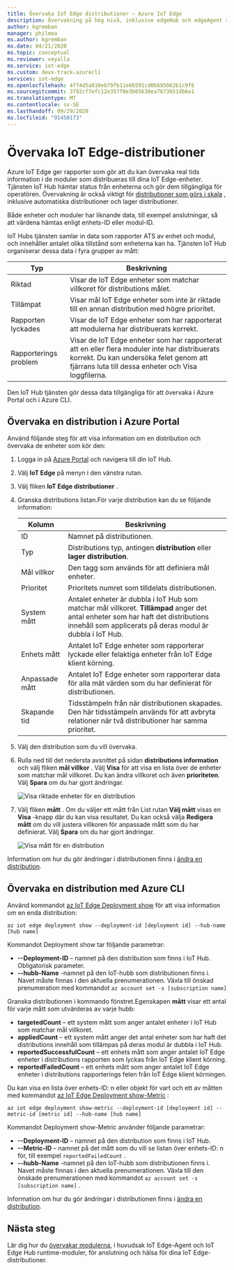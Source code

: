 ```yaml
---
title: Övervaka IoT Edge distributioner – Azure IoT Edge
description: Övervakning på hög nivå, inklusive edgeHub och edgeAgent rapporterade egenskaper och automatiska distributions mått.
author: kgremban
manager: philmea
ms.author: kgremban
ms.date: 04/21/2020
ms.topic: conceptual
ms.reviewer: veyalla
ms.service: iot-edge
ms.custom: devx-track-azurecli
services: iot-edge
ms.openlocfilehash: 4ff4d5a810eb79fb11e66591cd0b695062b1c9f6
ms.sourcegitcommit: 3792cf7efc12e357f0e3b65638ea7673651db6e1
ms.translationtype: MT
ms.contentlocale: sv-SE
ms.lasthandoff: 09/29/2020
ms.locfileid: "91450173"
---
```

# <a name="monitor-iot-edge-deployments"></a>Övervaka IoT Edge-distributioner

Azure IoT Edge ger rapporter som gör att du kan övervaka real tids information i de moduler som distribueras till dina IoT Edge-enheter. Tjänsten IoT Hub hämtar status från enheterna och gör dem tillgängliga för operatören. Övervakning är också viktigt för [distributioner som görs i skala](module-deployment-monitoring.md) , inklusive automatiska distributioner och lager distributioner.

Både enheter och moduler har liknande data, till exempel anslutningar, så att värdena hämtas enligt enhets-ID eller modul-ID.

IoT Hubs tjänsten samlar in data som rapporter ATS av enhet och modul, och innehåller antalet olika tillstånd som enheterna kan ha. Tjänsten IoT Hub organiserar dessa data i fyra grupper av mått:

| Typ | Beskrivning |
| --- | ---|
| Riktad | Visar de IoT Edge enheter som matchar villkoret för distributions målet. |
| Tillämpat | Visar mål IoT Edge enheter som inte är riktade till en annan distribution med högre prioritet. |
| Rapporten lyckades | Visar de IoT Edge enheter som har rapporterat att modulerna har distribuerats korrekt. |
| Rapporterings problem | Visar de IoT Edge enheter som har rapporterat att en eller flera moduler inte har distribuerats korrekt. Du kan undersöka felet genom att fjärrans luta till dessa enheter och Visa loggfilerna. |

Den IoT Hub tjänsten gör dessa data tillgängliga för att övervaka i Azure Portal och i Azure CLI.

## <a name="monitor-a-deployment-in-the-azure-portal"></a>Övervaka en distribution i Azure Portal

Använd följande steg för att visa information om en distribution och övervaka de enheter som kör den:

1. Logga in på [Azure Portal](https://portal.azure.com) och navigera till din IoT Hub.
1. Välj **IoT Edge** på menyn i den vänstra rutan.
1. Välj fliken **IoT Edge distributioner** .
1. Granska distributions listan.För varje distribution kan du se följande information:

    | Kolumn | Beskrivning |
    | --- | --- |
    | ID | Namnet på distributionen. |
    | Typ | Distributions typ, antingen **distribution** eller **lager distribution**. |
    | Mål villkor | Den tagg som används för att definiera mål enheter. |
    | Prioritet | Prioritets numret som tilldelats distributionen. |
    | System mått | Antalet enheter är dubbla i IoT Hub som matchar mål villkoret. **Tillämpad** anger det antal enheter som har haft det distributions innehåll som applicerats på deras modul är dubbla i IoT Hub. |
    | Enhets mått | Antalet IoT Edge enheter som rapporterar lyckade eller felaktiga enheter från IoT Edge klient körning. |
    | Anpassade mått | Antalet IoT Edge enheter som rapporterar data för alla mät värden som du har definierat för distributionen. |
    | Skapande tid | Tidsstämpeln från när distributionen skapades. Den här tidsstämpeln används för att avbryta relationer när två distributioner har samma prioritet. |

1. Välj den distribution som du vill övervaka.  
1. Rulla ned till det nedersta avsnittet på sidan **distributions information** och välj fliken **mål villkor** . Välj **Visa** för att visa en lista över de enheter som matchar mål villkoret. Du kan ändra villkoret och även **prioriteten**. Välj **Spara** om du har gjort ändringar.

   ![Visa riktade enheter för en distribution](./media/how-to-monitor-iot-edge-deployments/target-devices.png)

1. Välj fliken **mått** . Om du väljer ett mått från List rutan **Välj mått** visas en **Visa** -knapp där du kan visa resultatet. Du kan också välja **Redigera mått** om du vill justera villkoren för anpassade mått som du har definierat. Välj **Spara** om du har gjort ändringar.

   ![Visa mått för en distribution](./media/how-to-monitor-iot-edge-deployments/deployment-metrics-tab.png)

Information om hur du gör ändringar i distributionen finns i [ändra en distribution](how-to-deploy-at-scale.md#modify-a-deployment).

## <a name="monitor-a-deployment-with-azure-cli"></a>Övervaka en distribution med Azure CLI

Använd kommandot [az IoT Edge Deployment show](/cli/azure/ext/azure-iot/iot/edge/deployment#ext-azure-iot-az-iot-edge-deployment-show) för att visa information om en enda distribution:

```cli
az iot edge deployment show --deployment-id [deployment id] --hub-name [hub name]
```

Kommandot Deployment show tar följande parametrar:

* **--Deployment-ID** – namnet på den distribution som finns i IoT Hub. Obligatorisk parameter.
* **--hubb-Name** -namnet på den IoT-hubb som distributionen finns i. Navet måste finnas i den aktuella prenumerationen. Växla till önskad prenumeration med kommandot `az account set -s [subscription name]`

Granska distributionen i kommando fönstret.Egenskapen **mått** visar ett antal för varje mått som utvärderas av varje hubb:

* **targetedCount** – ett system mått som anger antalet enheter i IoT Hub som matchar mål villkoret.
* **appliedCount** – ett system mått anger det antal enheter som har haft det distributions innehåll som tillämpas på deras modul är dubbla i IoT Hub.
* **reportedSuccessfulCount** – ett enhets mått som anger antalet IoT Edge enheter i distributions rapporten som lyckas från IoT Edge klient körning.
* **reportedFailedCount** – ett enhets mått som anger antalet IoT Edge enheter i distributions rapporterings felen från IoT Edge klient körningen.

Du kan visa en lista över enhets-ID: n eller objekt för vart och ett av måtten med kommandot [az IoT Edge Deployment show-Metric](/cli/azure/ext/azure-iot/iot/edge/deployment#ext-azure-iot-az-iot-edge-deployment-show-metric) :

```cli
az iot edge deployment show-metric --deployment-id [deployment id] --metric-id [metric id] --hub-name [hub name]
```

Kommandot Deployment show-Metric använder följande parametrar:

* **--Deployment-ID** – namnet på den distribution som finns i IoT Hub.
* **--Metric-ID** – namnet på det mått som du vill se listan över enhets-ID: n för, till exempel `reportedFailedCount` .
* **--hubb-Name** -namnet på den IoT-hubb som distributionen finns i. Navet måste finnas i den aktuella prenumerationen. Växla till den önskade prenumerationen med kommandot `az account set -s [subscription name]` .

Information om hur du gör ändringar i distributionen finns i [ändra en distribution](how-to-deploy-cli-at-scale.md#modify-a-deployment).

## <a name="next-steps"></a>Nästa steg

Lär dig hur du [övervakar modulerna](how-to-monitor-module-twins.md), i huvudsak IoT Edge-Agent och IoT Edge Hub runtime-moduler, för anslutning och hälsa för dina IoT Edge-distributioner.
